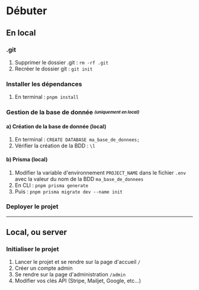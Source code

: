 # Débuter

## En local

### .git

1. Supprimer le dossier .git : `rm -rf .git`
2. Recréer le dossier git : `git init`

### Installer les dépendances

1. En terminal : `pnpm install`

### Gestion de la base de donnée <sub><sup>_(uniquement en local)_</sup></sub>

#### a) Création de la base de donnée (local)

1. En terminal : `CREATE DATABASE ma_base_de_donnees;`
2. Vérifier la création de la BDD : `\l`

#### b) Prisma (local)

1. Modifier la variable d'environnement `PROJECT_NAME` dans le fichier `.env` avec la valeur du nom de la BDD `ma_base_de_donnees`
2. En CLI : `pnpm prisma generate`
3. Puis : `pnpm prisma migrate dev --name init`

### Deployer le projet

---

## Local, ou server

### Initialiser le projet

1. Lancer le projet et se rendre sur la page d'accueil `/` 
2. Créer un compte admin
3. Se rendre sur la page d'administration `/admin`
4. Modifier vos clés API (Stripe, Mailjet, Google, etc...)